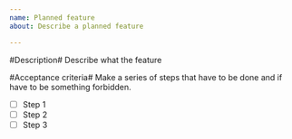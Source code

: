 ```yaml
---
name: Planned feature
about: Describe a planned feature

---
```


#Description#
Describe what the feature

#Acceptance criteria#
Make a series of steps that have to be done and if have to be something forbidden.
- [ ] Step 1
- [ ] Step 2
- [ ] Step 3
